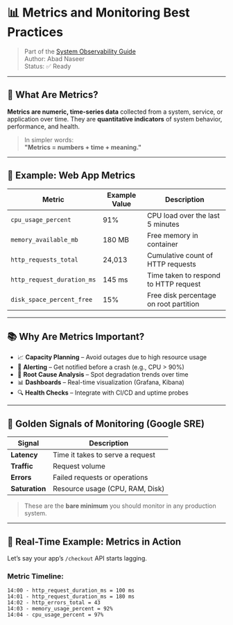 # 📊 Metrics and Monitoring Best Practices

> Part of the [System Observability Guide](../)  
> Author: Abad Naseer  
> Status: ✅ Ready

---

## 📍 What Are Metrics?

**Metrics are numeric, time-series data** collected from a system, service, or application over time. They are **quantitative indicators** of system behavior, performance, and health.

> In simpler words:  
> **"Metrics = numbers + time + meaning."**

---

## 🔧 Example: Web App Metrics

| Metric                     | Example Value | Description                             |
|---------------------------|---------------|-----------------------------------------|
| `cpu_usage_percent`       | 91%           | CPU load over the last 5 minutes        |
| `memory_available_mb`     | 180 MB        | Free memory in container                |
| `http_requests_total`     | 24,013        | Cumulative count of HTTP requests       |
| `http_request_duration_ms`| 145 ms        | Time taken to respond to HTTP request   |
| `disk_space_percent_free` | 15%           | Free disk percentage on root partition  |

---

## 📚 Why Are Metrics Important?

- 📈 **Capacity Planning** – Avoid outages due to high resource usage
- 🚨 **Alerting** – Get notified before a crash (e.g., CPU > 90%)
- 🧪 **Root Cause Analysis** – Spot degradation trends over time
- 📊 **Dashboards** – Real-time visualization (Grafana, Kibana)
- 🔍 **Health Checks** – Integrate with CI/CD and uptime probes

---

## 📌 Golden Signals of Monitoring (Google SRE)

| Signal     | Description                       |
|------------|-----------------------------------|
| **Latency**| Time it takes to serve a request  |
| **Traffic**| Request volume                    |
| **Errors** | Failed requests or operations     |
| **Saturation**| Resource usage (CPU, RAM, Disk) |

> These are the **bare minimum** you should monitor in any production system.

---

## 🧠 Real-Time Example: Metrics in Action

Let’s say your app’s `/checkout` API starts lagging.

### Metric Timeline:

```text
14:00 - http_request_duration_ms = 100 ms
14:01 - http_request_duration_ms = 180 ms
14:02 - http_errors_total = 43
14:03 - memory_usage_percent = 92%
14:04 - cpu_usage_percent = 97%
